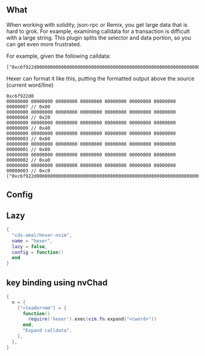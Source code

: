 ## What

When working with solidity, json-rpc or Remix, you get large data that is hard to grok. For example, examining calldata for a transaction is difficult with a large string. This plugin splits the selector and data portion, so you can get even more frustrated.

For example, given the following calldata:
```
["0xc6f922d00000000000000000000000000000000000000000000000000000000000000007000000000000000000000000000000000000000000000000000000000000006000000000000000000000000000000000000000000000000000000000000000090000000000000000000000000000000000000000000000000000000000000003000000000000000000000000000000000000000000000000000000000000000100000000000000000000000000000000000000000000000000000000000000020000000000000000000000000000000000000000000000000000000000000003"]
```

Hexer can format it like this, putting the formatted output above the source (current word/line)
```
0xc6f922d0
00000000 00000000 00000000 00000000 00000000 00000000 00000000 00000007 // 0x00
00000000 00000000 00000000 00000000 00000000 00000000 00000000 00000060 // 0x20
00000000 00000000 00000000 00000000 00000000 00000000 00000000 00000009 // 0x40
00000000 00000000 00000000 00000000 00000000 00000000 00000000 00000003 // 0x60
00000000 00000000 00000000 00000000 00000000 00000000 00000000 00000001 // 0x80
00000000 00000000 00000000 00000000 00000000 00000000 00000000 00000002 // 0xa0
00000000 00000000 00000000 00000000 00000000 00000000 00000000 00000003 // 0xc0
["0xc6f922d00000000000000000000000000000000000000000000000000000000000000007000000000000000000000000000000000000000000000000000000000000006000000000000000000000000000000000000000000000000000000000000000090000000000000000000000000000000000000000000000000000000000000003000000000000000000000000000000000000000000000000000000000000000100000000000000000000000000000000000000000000000000000000000000020000000000000000000000000000000000000000000000000000000000000003"]
```


## Config

## Lazy
```lua
{
  "cds-amal/hexer-nvim",
  name = "hexer",
  lazy = false,
  config = function()
  end
}

```

## key binding using nvChad
```lua
{
  n = {
    ["<leader>mm"] = {
      function()
        require('hexer').exec(vim.fn.expand("<cword>"))
      end,
      "Expand calldata",
    },
  },
}
```
